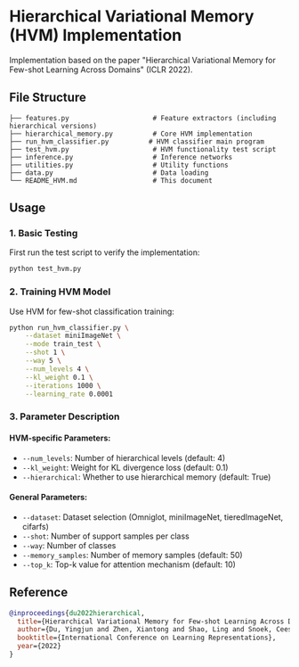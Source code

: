 # Hierarchical Variational Memory (HVM) Implementation

Implementation based on the paper "Hierarchical Variational Memory for Few-shot Learning Across Domains" (ICLR 2022).



## File Structure

```
├── features.py                     # Feature extractors (including hierarchical versions)
├── hierarchical_memory.py          # Core HVM implementation
├── run_hvm_classifier.py          # HVM classifier main program
├── test_hvm.py                     # HVM functionality test script
├── inference.py                    # Inference networks
├── utilities.py                    # Utility functions
├── data.py                         # Data loading
└── README_HVM.md                   # This document
```



## Usage

### 1. Basic Testing

First run the test script to verify the implementation:

```bash
python test_hvm.py
```

### 2. Training HVM Model

Use HVM for few-shot classification training:

```bash
python run_hvm_classifier.py \
    --dataset miniImageNet \
    --mode train_test \
    --shot 1 \
    --way 5 \
    --num_levels 4 \
    --kl_weight 0.1 \
    --iterations 1000 \
    --learning_rate 0.0001
```

### 3. Parameter Description

#### HVM-specific Parameters:

- `--num_levels`: Number of hierarchical levels (default: 4)
- `--kl_weight`: Weight for KL divergence loss (default: 0.1)
- `--hierarchical`: Whether to use hierarchical memory (default: True)

#### General Parameters:

- `--dataset`: Dataset selection (Omniglot, miniImageNet, tieredImageNet, cifarfs)
- `--shot`: Number of support samples per class
- `--way`: Number of classes
- `--memory_samples`: Number of memory samples (default: 50)
- `--top_k`: Top-k value for attention mechanism (default: 10)


## Reference

```bibtex
@inproceedings{du2022hierarchical,
  title={Hierarchical Variational Memory for Few-shot Learning Across Domains},
  author={Du, Yingjun and Zhen, Xiantong and Shao, Ling and Snoek, Cees GM},
  booktitle={International Conference on Learning Representations},
  year={2022}
}
``` 